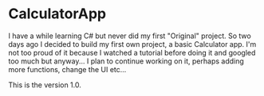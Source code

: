 # CalculatorApp

I have a while learning C# but never did my first "Original" project.
So two days ago I decided to build my first own project, a basic Calculator app.
I'm not too proud of it because I watched a tutorial before doing it and googled too much but anyway...
I plan to continue working on it, perhaps adding more functions, change the UI etc...

This is the version 1.0.
